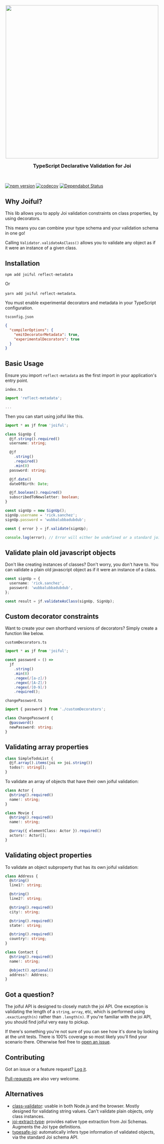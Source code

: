 <br />

<p align="center">
    <img width="500" src="https://raw.githubusercontent.com/joiful-ts/joiful/master/img/logo-icon-with-text-800x245.png">
    <h3 align="center" style="margin-top: 0px; padding-top: 0">TypeScript Declarative Validation for Joi</h3>
</p>

<br />

[![npm version](https://badge.fury.io/js/joiful.svg)](https://badge.fury.io/js/joiful)
[![codecov](https://codecov.io/gh/joiful-ts/joiful/branch/master/graph/badge.svg)](https://codecov.io/gh/joiful-ts/joiful)
[![Dependabot Status](https://api.dependabot.com/badges/status?host=github&repo=joiful-ts/joiful)](https://dependabot.com)

## Why Joiful?

This lib allows you to apply Joi validation constraints on class properties, by using decorators.

This means you can combine your type schema and your validation schema in one go!

Calling `Validator.validateAsClass()` allows you to validate any object as if it were an instance of a given class.

## Installation

`npm add joiful reflect-metadata`

Or

`yarn add joiful reflect-metadata`.

You must enable experimental decorators and metadata in your TypeScript configuration.

`tsconfig.json`

```json
{
  "compilerOptions": {
    "emitDecoratorMetadata": true,
    "experimentalDecorators": true
  }
}
```

## Basic Usage

Ensure you import `reflect-metadata` as the first import in your application's entry point.

`index.ts`

```typescript
import 'reflect-metadata';

...
```

Then you can start using joiful like this.

```typescript
import * as jf from 'joiful';

class SignUp {
  @jf.string().required()
  username: string;

  @jf
    .string()
    .required()
    .min(8)
  password: string;

  @jf.date()
  dateOfBirth: Date;

  @jf.boolean().required()
  subscribedToNewsletter: boolean;
}

const signUp = new SignUp();
signUp.username = 'rick.sanchez';
signUp.password = 'wubbalubbadubdub';

const { error } = jf.validate(signUp);

console.log(error); // Error will either be undefined or a standard joi validation error
```

## Validate plain old javascript objects

Don't like creating instances of classes? Don't worry, you don't have to. You can validate a plain old javascript object as if it were an instance of a class.

```typescript
const signUp = {
  username: 'rick.sanchez',
  password: 'wubbalubbadubdub',
};

const result = jf.validateAsClass(signUp, SignUp);
```

## Custom decorator constraints

Want to create your own shorthand versions of decorators? Simply create a function like below.

`customDecorators.ts`

```typescript
import * as jf from 'joiful';

const password = () =>
  jf
    .string()
    .min(8)
    .regex(/[a-z]/)
    .regex(/[A-Z]/)
    .regex(/[0-9]/)
    .required();
```

`changePassword.ts`

```typescript
import { password } from './customDecorators';

class ChangePassword {
  @password()
  newPassword: string;
}
```

## Validating array properties

```typescript
class SimpleTodoList {
  @jf.array().items(joi => joi.string())
  todos?: string[];
}
```

To validate an array of objects that have their own joiful validation:

```typescript
class Actor {
  @string().required()
  name!: string;
}

class Movie {
  @string().required()
  name!: string;

  @array({ elementClass: Actor }).required()
  actors!: Actor[];
}
```

## Validating object properties

To validate an object subproperty that has its own joiful validation:

```typescript
class Address {
  @string()
  line1?: string;

  @string()
  line2?: string;

  @string().required()
  city!: string;

  @string().required()
  state!: string;

  @string().required()
  country!: string;
}

class Contact {
  @string().required()
  name!: string;

  @object().optional()
  address?: Address;
}
```

## Got a question?

The joiful API is designed to closely match the joi API. One exception is validating the length of a `string`, `array`, etc, which is performed using `.exactLength(n)` rather than `.length(n)`. If you're familiar with the joi API, you should find joiful very easy to pickup.

If there's something you're not sure of you can see how it's done by looking at the unit tests. There is 100% coverage so most likely you'll find your scenario there. Otherwise feel free to [open an issue](https://github.com/joiful-ts/joiful/issues).

## Contributing

Got an issue or a feature request? [Log it](https://github.com/joiful-ts/joiful/issues).

[Pull-requests](https://github.com/joiful-ts/joiful/pulls) are also very welcome.

## Alternatives

- [class-validator](https://github.com/typestack/class-validator): usable in both Node.js and the browser. Mostly designed for validating string values. Can't validate plain objects, only class instances.
- [joi-extract-type](https://github.com/TCMiranda/joi-extract-type): provides native type extraction from Joi Schemas. Augments the Joi type definitions.
- [typesafe-joi](https://github.com/hjkcai/typesafe-joi): automatically infers type information of validated objects, via the standard Joi schema API.
